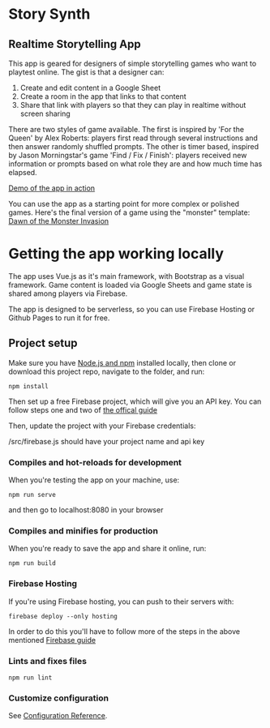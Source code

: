 # Story Synth
## Realtime Storytelling App

This app is geared for designers of simple storytelling games who want to playtest online. The gist is that a designer can:

1. Create and edit content in a Google Sheet
2. Create a room in the app that links to that content
3. Share that link with players so that they can play in realtime without screen sharing

There are two styles of game available. The first is inspired by 'For the Queen' by Alex Roberts: players first read through several instructions and then answer randomly shuffled prompts. The other is timer based, inspired by Jason Morningstar's game 'Find / Fix / Finish': players received new information or prompts based on what role they are and how much time has elapsed.

[Demo of the app in action](https://story-synth.diegeticgames.com)

You can use the app as a starting point for more complex or polished games. Here's the final version of a game using the "monster" template: [Dawn of the Monster Invasion](https://monster.diegeticgames.com/#/)

# Getting the app working locally

The app uses Vue.js as it's main framework, with Bootstrap as a visual framework. Game content is loaded via Google Sheets and game state is shared among players via Firebase.

The app is designed to be serverless, so you can use Firebase Hosting or Github Pages to run it for free.

## Project setup
Make sure you have [Node.js and npm](https://www.npmjs.com/get-npm) installed locally, then clone or download this project repo, navigate to the folder, and run:

```
npm install
```

Then set up a free Firebase project, which will give you an API key. You can follow steps one and two of [the offical guide](https://firebase.google.com/docs/web/setup#create-firebase-project)

Then, update the project with your Firebase credentials:

/src/firebase.js should have your project name and api key

### Compiles and hot-reloads for development
When you're testing the app on your machine, use:

```
npm run serve
```

and then go to localhost:8080 in your browser

### Compiles and minifies for production
When you're ready to save the app and share it online, run:

```
npm run build
```

### Firebase Hosting
If you're using Firebase hosting, you can push to their servers with:

```
firebase deploy --only hosting
```

In order to do this you'll have to follow more of the steps in the above mentioned [Firebase guide](https://firebase.google.com/docs/web/setup#create-firebase-project)

### Lints and fixes files
```
npm run lint
```

### Customize configuration
See [Configuration Reference](https://cli.vuejs.org/config/).
